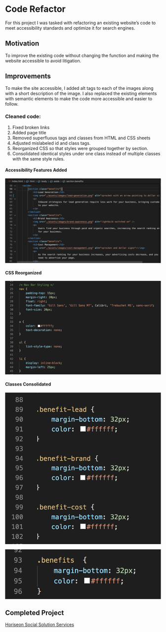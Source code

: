 # Code Refactor

For this project I was tasked with refactoring an existing website’s code to meet accessibility standards and optimize it for search engines.

## Motivation

To improve the existing code without changing the function and making the website accessible to avoid litigation.

## Improvements

To make the site accessible, I added alt tags to each of the images along with a short description of the image. I also replaced the existing elements with semantic elements to make the code more accessible and easier to follow.

### Cleaned code:
1. Fixed broken links
2. Added page title
3. Removed superfluous tags and classes from HTML and CSS sheets
4. Adjusted mislabeled id and class tags.
5. Reorganized CSS so that styles were grouped together by section.
6. Consolidated identical styles under one class instead of multiple classes with the same style rules.

#### Accessibility Features Added

![accessibility features](https://github.com/jkelly101/code-refactor/blob/main/assets/screenshots/accessibilty-features.png)

#### CSS Reorganized

![css reorganization](https://github.com/jkelly101/code-refactor/blob/main/assets/screenshots/css-reorg.png)

#### Classes Consolidated

![original css](https://github.com/jkelly101/code-refactor/blob/main/assets/screenshots/orig-css.png)

![class consolidation](https://github.com/jkelly101/code-refactor/blob/main/assets/screenshots/class-consolidation.png)

## Completed Project
[Horiseon Social Solution Services](https://jkelly101.github.io/code-refactor/)
